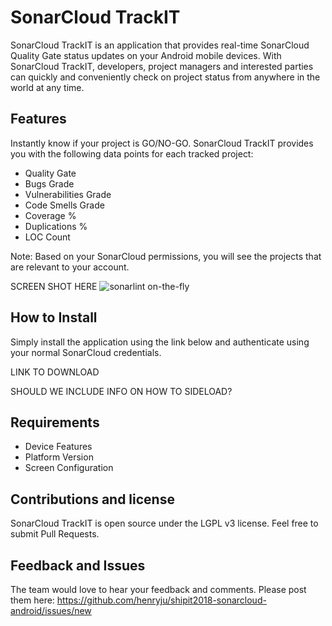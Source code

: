 # SonarCloud TrackIT

SonarCloud TrackIT is an application that provides real-time SonarCloud Quality Gate status updates on your Android mobile devices.  With SonarCloud TrackIT, developers, project managers and interested parties can quickly and conveniently check on project status from anywhere in the world at any time. 

## Features

Instantly know if your project is GO/NO-GO.  SonarCloud TrackIT provides you with the following data points for each tracked project:

 * Quality Gate
 * Bugs Grade
 * Vulnerabilities Grade
 * Code Smells Grade
 * Coverage %
 * Duplications %
 * LOC Count

Note: Based on your SonarCloud permissions, you will see the projects that are relevant to your account.

SCREEN SHOT HERE ![sonarlint on-the-fly](images/sonarlint-vscode.gif)

## How to Install

Simply install the application using the link below and authenticate using your normal SonarCloud credentials.  

LINK TO DOWNLOAD

SHOULD WE INCLUDE INFO ON HOW TO SIDELOAD?

## Requirements

* Device Features
* Platform Version
* Screen Configuration

## Contributions and license

SonarCloud TrackIT is open source under the LGPL v3 license. Feel free to submit Pull Requests.

## Feedback and Issues

The team would love to hear your feedback and comments.  Please post them here: https://github.com/henryju/shipit2018-sonarcloud-android/issues/new

